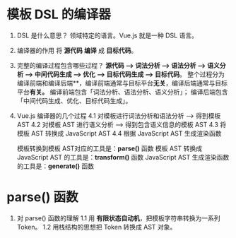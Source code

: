 # 模板 DSL 的编译器

1. DSL 是什么意思？
   领域特定的语言。Vue.js 就是一种 DSL 语言。
2. 编译器的作用
   将 **源代码** **编译** 成 **目标代码**。
3. 完整的编译过程包含哪些过程？
   **源代码 --> 词法分析 --> 语法分析 --> 语义分析 --> 中间代码生成 --> 优化 --> 目标代码生成 --> 目标代码**。
   整个过程分为编译前端和编译后端**，编译前端通常与目标平台**无关**，编译后端通常与目标平台**有关。**
   编译前端包含「词法分析、语法分析、语义分析」；
   编译后端包含「中间代码生成、优化、目标代码生成」。
4. Vue.js 编译器的几个过程
   4.1 对模板进行词法分析和语法分析 --> 得到模板 AST
   4.2 对模板 AST 进行语义分析 --> 得到包含语义信息的模板 AST
   4.3 将模板 AST 转换成 JavaScript AST
   4.4 根据 JavaScript AST 生成渲染函数

   模板转换到模板 AST对应的工具是：**parse()** 函数
   模板 AST 转换成 JavaScript AST 的工具是：**transform()** 函数
   JavaScript AST 生成渲染函数的工具是：**generate()** 函数

# parse() 函数

1. 对 parse() 函数的理解
   1.1 用 **有限状态自动机**，把模板字符串转换为一系列 Token。
   1.2 用栈结构的思想把 Token 转换成 AST 对象。
